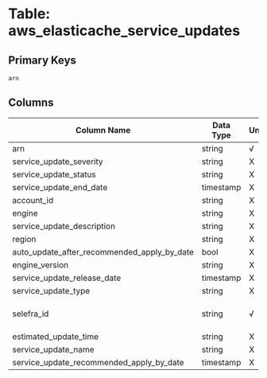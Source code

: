 # Table: aws_elasticache_service_updates

## Primary Keys 

```
arn
```


## Columns 

|  Column Name   |  Data Type  | Uniq | Nullable | Description | 
|  ----  | ----  | ----  | ----  | ---- | 
| arn | string | √ | √ |  | 
| service_update_severity | string | X | √ |  | 
| service_update_status | string | X | √ |  | 
| service_update_end_date | timestamp | X | √ |  | 
| account_id | string | X | √ |  | 
| engine | string | X | √ |  | 
| service_update_description | string | X | √ |  | 
| region | string | X | √ |  | 
| auto_update_after_recommended_apply_by_date | bool | X | √ |  | 
| engine_version | string | X | √ |  | 
| service_update_release_date | timestamp | X | √ |  | 
| service_update_type | string | X | √ |  | 
| selefra_id | string | √ | √ | primary keys value md5 | 
| estimated_update_time | string | X | √ |  | 
| service_update_name | string | X | √ |  | 
| service_update_recommended_apply_by_date | timestamp | X | √ |  | 



